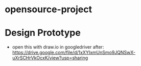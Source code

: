 # opensource-project

# Design Prototype 
* open this with draw.io in googledriver after: https://drive.google.com/file/d/1xXYIxmUnSmo9JQNSwX-uXrSCHrVkOcxK/view?usp=sharing

